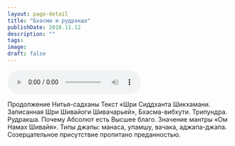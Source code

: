 ```yaml
---
layout: page-detail
title: "Бхасма и рудракша"
publishDate: 2018.11.12
description: ""
tags:
image:
draft: false
---
```


<audio title="2018.11.12 - Бхасма и рудракша.mp3" src="https://filer-api.advayta.org/v1.0/public/files/74005" controls=""></audio>

 Продолжение Нитья-садханы Текст «Шри Сиддханта Шикхамани. Записанная Шри Шивайоги Шивачарьей», Бхасма-вибхути. Трипундра. Рудракша. Почему Абсолют есть Высшее благо. Значение мантры «Ом Намах Шивайя». Типы джапы: манаса, упамшу, вачака, аджапа-джапа. Созерцательное присутствие пропитано преданностью. 

  

